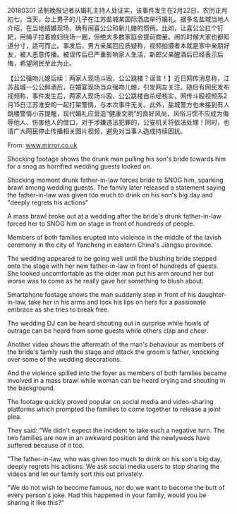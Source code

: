 
20180301
法制晚报记者从婚礼主持人处证实，该事件发生在2月22日，农历正月初七。当天，台上男子的儿子在江苏盐城某国际酒店举行婚礼。据多名盐城当地人介绍，在当地结婚现场，确有闹喜公公和新儿媳的惯例。比如，让喜公公扛个钉耙，用绳子拉着媳妇绕场一圈，但绝大多数家庭会提前商量。闹的时候大家也都知道分寸，适可而止。事发后，男方亲属回应质疑称，视频拍摄者本就是家中亲朋好友，被人恶意传播。被误传后已严重影响家人生活，新郎父亲醒酒后已经表示后悔，希望网民至此为止。

【公公强吻儿媳后续：两家人现场斗殴，公公跳楼？谣言！】近日网传消息称，江苏盐城一公公醉酒后，在婚宴现场当众强吻儿媳，引发网友关注。随后有网民发布视频称，事件发生后，两家人现场斗殴、公公跳楼自杀经核实，网传斗殴视频系2月15日江苏淮安的一起打架警情，与本次事件无关。此外，盐城警方也未接到有人跳楼警情小苏提醒，现代婚礼应营造“健康文明”的良好风尚，风俗习惯不应成为侮辱他人、伤害他人的借口，对于涉嫌违法犯罪的，公安机关将依法处理！同时，也请广大网民停止传播相关图片视频，避免对当事人造成持续困扰。

From: www.mirror.co.uk

Shocking footage shows the drunk man pulling his son's bride towards him for a snog as horrified wedding guests looked on.

Shocking moment drunk father-in-law forces bride to SNOG him, sparking brawl among wedding guests. The family later released a statement saying the father-in-law was given too much to drink on his son's big day and "deeply regrets his actions"

A mass brawl broke out at a wedding after the bride's drunk father-in-law forced her to SNOG him on stage in front of hundreds of people.

Members of both families erupted into violence in the middle of the lavish ceremony in the city of Yancheng in eastern China's Jiangsu province.

The wedding appeared to be going well until the blushing bride stepped onto the stage with her new father-in-law in front of hundreds of guests.
She looked uncomfortable as the older man put his arm around her but worse was to come as he really gave her something to blush about.

Smartphone footage shows the man suddenly step in front of his daughter-in-law, take her in his arms and lock his lips on hers for a passionate embrace as she tries to break free.

The wedding DJ can be heard shouting out in surprise while howls of outrage can be heard from some guests while others clap and cheer.

Another video shows the aftermath of the man's behaviour as members of the bride's family rush the stage and attack the groom's father, knocking over some of the wedding decorations.

And the violence spilled into the foyer as members of both families became involved in a mass brawl while woman can be heard crying and shouting in the background.

The footage quickly proved popular on social media and video-sharing platforms which prompted the families to come together to release a joint plea.

They said: "We didn't expect the incident to take such a negative turn. The two families are now in an awkward position and the newlyweds have suffered because of it too.

"The father-in-law, who was given too much to drink on his son's big day, deeply regrets his actions. We ask social media users to stop sharing the videos and let our family sort this out privately.

"We do not wish to become famous, nor do we want to become the butt of every person's joke. Had this happened in your family, would you be sharing it like this?"

